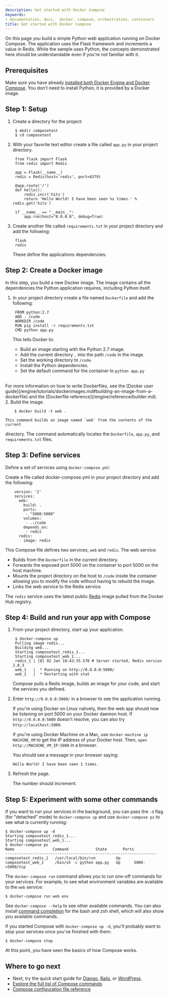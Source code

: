 ```yaml
---
description: Get started with Docker Compose
keywords:
- documentation, docs,  docker, compose, orchestration, containers
title: Get started with Docker Compose
---
```


On this page you build a simple Python web application running on Docker Compose. The
application uses the Flask framework and increments a value in Redis. While the
sample uses Python, the concepts demonstrated here should be understandable even
if you're not familiar with it.

## Prerequisites

Make sure you have already
[installed both Docker Engine and Docker Compose](install.md). You
don't need to install Python, it is provided by a Docker image.

## Step 1: Setup

1. Create a directory for the project:

        $ mkdir composetest
        $ cd composetest

2. With your favorite text editor create a file called `app.py` in your project
   directory.

        from flask import Flask
        from redis import Redis

        app = Flask(__name__)
        redis = Redis(host='redis', port=6379)

        @app.route('/')
        def hello():
            redis.incr('hits')
            return 'Hello World! I have been seen %s times.' % redis.get('hits')

        if __name__ == "__main__":
            app.run(host="0.0.0.0", debug=True)

3. Create another file called `requirements.txt` in your project directory and
   add the following:

        flask
        redis

   These define the applications dependencies.

## Step 2: Create a Docker image

In this step, you build a new Docker image. The image contains all the
dependencies the Python application requires, including Python itself.

1. In your project directory create a file named `Dockerfile` and add the
   following:

        FROM python:2.7
        ADD . /code
        WORKDIR /code
        RUN pip install -r requirements.txt
        CMD python app.py

    This tells Docker to:

    * Build an image starting with the Python 2.7 image.
    * Add the current directory `.` into the path `/code` in the image.
    * Set the working directory to `/code`.
    * Install the Python dependencies.
    * Set the default command for the container to `python app.py`
<br>
    For more information on how to write Dockerfiles, see the [Docker user guide](/engine/tutorials/dockerimages.md#building-an-image-from-a-dockerfile) and the [Dockerfile reference](/engine/reference/builder.md).
<br>
2. Build the image.

        $ docker build -t web .

    This command builds an image named `web` from the contents of the current
  directory. The command automatically locates the `Dockerfile`, `app.py`, and
  `requirements.txt` files.


## Step 3: Define services

Define a set of services using `docker-compose.yml`:

Create a file called docker-compose.yml in your project directory and add
   the following:


        version: '2'
        services:
          web:
            build: .
            ports:
             - "5000:5000"
            volumes:
             - .:/code
            depends_on:
             - redis
          redis:
            image: redis

This Compose file defines two services, `web` and `redis`. The web service:

* Builds from the `Dockerfile` in the current directory.
* Forwards the exposed port 5000 on the container to port 5000 on the host machine.
* Mounts the project directory on the host to `/code` inside the container allowing you to modify the code without having to rebuild the image.
* Links the web service to the Redis service.

The `redis` service uses the latest public [Redis](https://registry.hub.docker.com/_/redis/) image pulled from the Docker Hub registry.

## Step 4: Build and run your app with Compose

1. From your project directory, start up your application.

        $ docker-compose up
        Pulling image redis...
        Building web...
        Starting composetest_redis_1...
        Starting composetest_web_1...
        redis_1 | [8] 02 Jan 18:43:35.576 # Server started, Redis version 2.8.3
        web_1   |  * Running on http://0.0.0.0:5000/
        web_1   |  * Restarting with stat

   Compose pulls a Redis image, builds an image for your code, and start the
   services you defined.

2. Enter `http://0.0.0.0:5000/` in a browser to see the application running.

   If you're using Docker on Linux natively, then the web app should now be
   listening on port 5000 on your Docker daemon host. If `http://0.0.0.0:5000`
   doesn't resolve, you can also try `http://localhost:5000`.

   If you're using Docker Machine on a Mac, use `docker-machine ip MACHINE_VM` to get
   the IP address of your Docker host. Then, `open http://MACHINE_VM_IP:5000` in a
   browser.

   You should see a message in your browser saying:

   `Hello World! I have been seen 1 times.`

3. Refresh the page.

   The number should increment.

## Step 5: Experiment with some other commands

If you want to run your services in the background, you can pass the `-d` flag
(for "detached" mode) to `docker-compose up` and use `docker-compose ps` to
see what is currently running:

    $ docker-compose up -d
    Starting composetest_redis_1...
    Starting composetest_web_1...
    $ docker-compose ps
    Name                 Command            State       Ports
    -------------------------------------------------------------------
    composetest_redis_1   /usr/local/bin/run         Up
    composetest_web_1     /bin/sh -c python app.py   Up      5000->5000/tcp

The `docker-compose run` command allows you to run one-off commands for your
services. For example, to see what environment variables are available to the
`web` service:

    $ docker-compose run web env

See `docker-compose --help` to see other available commands. You can also install [command completion](completion.md) for the bash and zsh shell, which will also show you available commands.

If you started Compose with `docker-compose up -d`, you'll probably want to stop
your services once you've finished with them:

    $ docker-compose stop

At this point, you have seen the basics of how Compose works.


## Where to go next

- Next, try the quick start guide for [Django](django.md),
  [Rails](rails.md), or [WordPress](wordpress.md).
- [Explore the full list of Compose commands](./reference/index.md)
- [Compose configuration file reference](compose-file.md)
